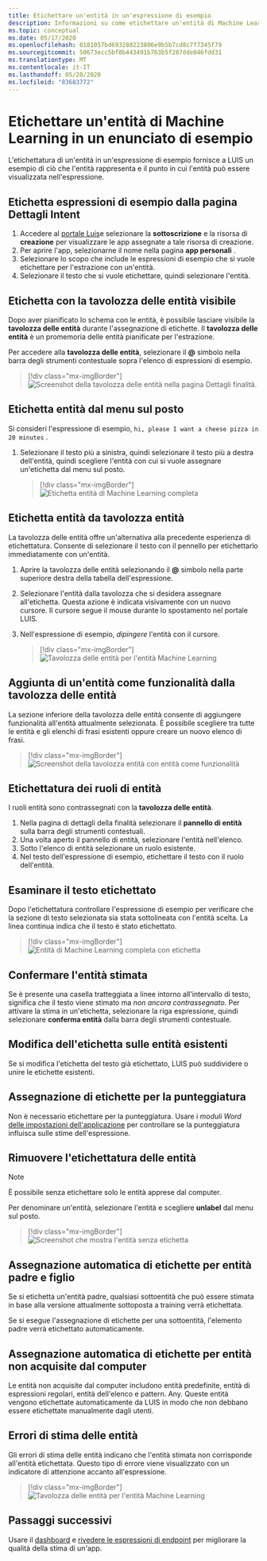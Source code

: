 ```yaml
---
title: Etichettare un'entità in un'espressione di esempio
description: Informazioni su come etichettare un'entità di Machine Learning con sottocomponenti in un enunciato di esempio in una pagina di dettagli Intent del portale LUIS.
ms.topic: conceptual
ms.date: 05/17/2020
ms.openlocfilehash: 0181057bd693280223806e9b5b7cd8c7f7345f79
ms.sourcegitcommit: 50673ecc5bf8b443491b763b5f287dde046fdd31
ms.translationtype: MT
ms.contentlocale: it-IT
ms.lasthandoff: 05/20/2020
ms.locfileid: "83683772"
---
```

# <a name="label-machine-learning-entity-in-an-example-utterance"></a>Etichettare un'entità di Machine Learning in un enunciato di esempio

L'etichettatura di un'entità in un'espressione di esempio fornisce a LUIS un esempio di ciò che l'entità rappresenta e il punto in cui l'entità può essere visualizzata nell'espressione.

## <a name="label-example-utterances-from-the-intent-detail-page"></a>Etichetta espressioni di esempio dalla pagina Dettagli Intent

1. Accedere al [portale Luis](https://www.luis.ai)e selezionare la **sottoscrizione** e la risorsa di **creazione** per visualizzare le app assegnate a tale risorsa di creazione.
1. Per aprire l'app, selezionarne il nome nella pagina **app personali** .
1. Selezionare lo scopo che include le espressioni di esempio che si vuole etichettare per l'estrazione con un'entità.
1. Selezionare il testo che si vuole etichettare, quindi selezionare l'entità.

## <a name="label-with-the-entity-palette-visible"></a>Etichetta con la tavolozza delle entità visibile

Dopo aver pianificato lo schema con le entità, è possibile lasciare visibile la **tavolozza delle entità** durante l'assegnazione di etichette. Il **tavolozza delle entità** è un promemoria delle entità pianificate per l'estrazione.

Per accedere alla **tavolozza delle entità**, selezionare il **@** simbolo nella barra degli strumenti contestuale sopra l'elenco di espressioni di esempio.

> [!div class="mx-imgBorder"]
> ![Screenshot della tavolozza delle entità nella pagina Dettagli finalità.](media/label-utterances/entity-palette-from-tool-bar.png)

## <a name="label-entity-from-in-place-menu"></a>Etichetta entità dal menu sul posto

Si consideri l'espressione di esempio, `hi, please I want a cheese pizza in 20 minutes` .

1. Selezionare il testo più a sinistra, quindi selezionare il testo più a destra dell'entità, quindi scegliere l'entità con cui si vuole assegnare un'etichetta dal menu sul posto.

    > [!div class="mx-imgBorder"]
    > ![Etichetta entità di Machine Learning completa](media/label-utterances/label-steps-in-place-menu.png)


## <a name="label-entity-from-entity-palette"></a>Etichetta entità da tavolozza entità

La tavolozza delle entità offre un'alternativa alla precedente esperienza di etichettatura. Consente di selezionare il testo con il pennello per etichettarlo immediatamente con un'entità.

1. Aprire la tavolozza delle entità selezionando il **@** simbolo nella parte superiore destra della tabella dell'espressione.

2. Selezionare l'entità dalla tavolozza che si desidera assegnare all'etichetta. Questa azione è indicata visivamente con un nuovo cursore. Il cursore segue il mouse durante lo spostamento nel portale LUIS.

3. Nell'espressione di esempio, _dipingere_ l'entità con il cursore.

    > [!div class="mx-imgBorder"]
    > ![Tavolozza delle entità per l'entità Machine Learning](media/label-utterances/example-1-label-machine-learned-entity-palette-label-action.png)

## <a name="adding-entity-as-a-feature-from-the-entity-palette"></a>Aggiunta di un'entità come funzionalità dalla tavolozza delle entità

La sezione inferiore della tavolozza delle entità consente di aggiungere funzionalità all'entità attualmente selezionata. È possibile scegliere tra tutte le entità e gli elenchi di frasi esistenti oppure creare un nuovo elenco di frasi.

> [!div class="mx-imgBorder"]
> ![Screenshot della tavolozza entità con entità come funzionalità](media/label-utterances/entity-palette-entity-as-a-feature.png)

## <a name="labeling-entity-roles"></a>Etichettatura dei ruoli di entità

I ruoli entità sono contrassegnati con la **tavolozza delle entità**.

1. Nella pagina di dettagli della finalità selezionare il **pannello di entità** sulla barra degli strumenti contestuali.
1. Una volta aperto il pannello di entità, selezionare l'entità nell'elenco.
1. Sotto l'elenco di entità selezionare un ruolo esistente.
1. Nel testo dell'espressione di esempio, etichettare il testo con il ruolo dell'entità.

## <a name="review-labeled-text"></a>Esaminare il testo etichettato

Dopo l'etichettatura controllare l'espressione di esempio per verificare che la sezione di testo selezionata sia stata sottolineata con l'entità scelta. La linea continua indica che il testo è stato etichettato.

> [!div class="mx-imgBorder"]
> ![Entità di Machine Learning completa con etichetta](media/label-utterances/example-1-label-machine-learned-entity-complete-order-labeled.png)

## <a name="confirm-predicted-entity"></a>Confermare l'entità stimata

Se è presente una casella tratteggiata a linee intorno all'intervallo di testo, significa che il testo viene stimato ma _non ancora contrassegnato_. Per attivare la stima in un'etichetta, selezionare la riga espressione, quindi selezionare **conferma entità** dalla barra degli strumenti contestuale.

## <a name="relabeling-over-existing-entities"></a>Modifica dell'etichetta sulle entità esistenti

Se si modifica l'etichetta del testo già etichettato, LUIS può suddividere o unire le etichette esistenti.

## <a name="labeling-for-punctuation"></a>Assegnazione di etichette per la punteggiatura

Non è necessario etichettare per la punteggiatura. Usare i _moduli Word_ [delle impostazioni dell'applicazione](luis-reference-application-settings.md) per controllare se la punteggiatura influisca sulle stime dell'espressione.

## <a name="unlabel-entities"></a>Rimuovere l'etichettatura delle entità

> [!NOTE]
> È possibile senza etichettare solo le entità apprese dal computer.

Per denominare un'entità, selezionare l'entità e scegliere **unlabel** dal menu sul posto.

> [!div class="mx-imgBorder"]
> ![Screenshot che mostra l'entità senza etichetta](media/label-utterances/unlabel-entity-using-in-place-menu.png)

## <a name="automatic-labeling-for-parent-and-child-entities"></a>Assegnazione automatica di etichette per entità padre e figlio

Se si etichetta un'entità padre, qualsiasi sottoentità che può essere stimata in base alla versione attualmente sottoposta a training verrà etichettata.

Se si esegue l'assegnazione di etichette per una sottoentità, l'elemento padre verrà etichettato automaticamente.

## <a name="automatic-labeling-for-non-machine-learned-entities"></a>Assegnazione automatica di etichette per entità non acquisite dal computer

Le entità non acquisite dal computer includono entità predefinite, entità di espressioni regolari, entità dell'elenco e pattern. Any. Queste entità vengono etichettate automaticamente da LUIS in modo che non debbano essere etichettate manualmente dagli utenti.

## <a name="entity-prediction-errors"></a>Errori di stima delle entità

Gli errori di stima delle entità indicano che l'entità stimata non corrisponde all'entità etichettata. Questo tipo di errore viene visualizzato con un indicatore di attenzione accanto all'espressione.

> [!div class="mx-imgBorder"]
> ![Tavolozza delle entità per l'entità Machine Learning](media/label-utterances/example-utterance-indicates-prediction-error.png)

## <a name="next-steps"></a>Passaggi successivi

Usare il [dashboard](luis-how-to-use-dashboard.md) e [rivedere le espressioni di endpoint](luis-how-to-review-endpoint-utterances.md) per migliorare la qualità della stima di un'app.